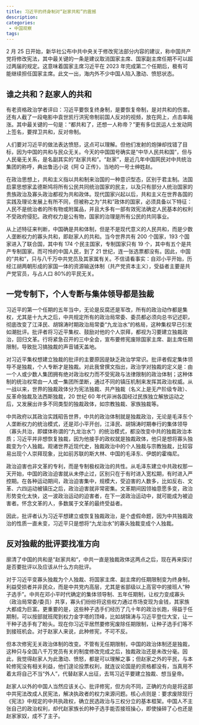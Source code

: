 ```yaml
---
title: 习近平的终身制对“赵家共和”的震撼
description: 
categories:
 - 中国观察
tags:
---
```


2 月 25 日开始，新华社公布中共中央关于修改宪法部分内容的建议，称中国共产党将修改宪法，其中最关键的一条是建议取消国家主席、国家副主席任期不可以超过两届的规定。这意味着国家主席习近平在 2023 年完成第二个任期后，极有可能继续担任国家主席。此文一出，海内外不少中国人陷入激动、愤怒状态。

<!-- more -->

## 谁之共和？赵家人的共和

有老资格政治学者评曰：习近平要恢复终身制，是要恢复帝制，是对共和的伤害。还有人截了一段电影中袁世凯行洪宪帝制前国人反对的视频，放在网上，点击率飚涨。其中最关键的一句是：“都共和了，还想一人称帝？”更有多位民运人士发动网上签名，要捍卫共和，反对帝制。

人们要对习近平的做法表达愤怒，这点可以理解。但他们发射的炮弹却找错了目标，因为中国的共和与民众无关。今天的中国国号确实是“中华人民共和国”，但与人民毫无关系，是名副其实的“赵家共和”。“赵家”，是近几年中国网民对中共统治集团的称呼，典出鲁迅小说《阿 Q 正传》，当地的一号士绅姓赵。

在政治思想上，共和主义指以共和制来治国的一种意识型态，区别于君主制。法国启蒙思想家孟德斯鸠将所有公民共同统治国家的民主，以及只有部分人统治国家的贵族政治及寡头政治都视为共和政体。现代国家兴起以后，共和主义在世界各国的实践及理论发展上有所不同，但被称之为“共和”政体的国家，必须具备以下特征：人民不是统治者的所有物或附属品，并且大多有一部有效宪法确定人民基本的权利不受政府侵犯。政府权力是公有物，国家的治理是所有公民的共同事业。

从上述特征来判断，中国确是共和体制，但是不是现代意义的人民共和，而是少数人垄断权力的寡头共和，即赵家人的共和。当今世界共有 200 个国家，193 个国家进入了联合国，其中有 174 个民主国家，专制国家只有 19 个，其中有五个是共产专制国家。而可怜的中国人民，到了 21 世纪，连一张选票都没有。因此，中国的“共和”，只与八千万中共党员及其家属有关。不信请看事实：自邓小平开始，历经江胡两朝形成的家国一体的资源输送体制（共产党资本主义），受益者主要是共产党官员，与占人口 80%的平民无关。

## 一党专制下，个人专断与集体领导都是独裁

习近平的第一个任期的五年当中，无论是反腐还是军改，所有的政治动作都是集权，尤其是十九大之后，中共规定所有的政治局常委、委员都必须向总书记述职，彻底改变了江泽民、胡锦涛时期政治局常委“九龙治水”的格局，这种集权早已引发如潮批评。批评者将习近平集权、鼓励对他的个人崇拜，都视为习要建立独裁政治，回归文革。行将紧急召开的三中全会，宣布要修宪废除国家主席、副主席任期限制，导致批习搞独裁的声音铺天盖地。

对习近平集权想建立独裁的批评的主要原因是缺乏政治学常识。批评者假定集体领导不是独裁，个人专断才是独裁。对此我曾撰文指出，政治学对独裁的定义是：由一个人或少数人集团拥有绝对政治权力而不受宪政与法律限制的政治体制；这种体制的统治权常由一人或一集团所垄断，通过不同的镇压机制来发挥其政治权威。从一战以来，世界的独裁政体分为宪法独裁、共产独裁（名义上是无产阶级专政）、反革命独裁及法西斯独裁，20 世纪 60 年代非洲各国经过民族独立解放运动之后，又发展出许多不同类型的独裁政体，如宗教独裁、家族独裁等。

中共政府以其政治实践昭告世界，中共的政治体制就是独裁政治，无论是毛泽东个人垄断权力的统治模式，还是邓小平开创，江泽民、胡锦涛时期奉行的集体领导（寡头共治，即媒体称谓的“九龙治水”）的统治模式，都没改变中共的独裁政治本质；习近平并非想恢复独裁，因为他接手的政权就是独裁政体，他只是想将寡头独裁变为个人独裁。观诸世界近现代史，独裁政治中的个人独裁与宗教独裁，比较容易出现个人崇拜现象，比如前苏联的斯大林、中国的毛泽东、伊朗的霍梅尼。

政治迫害也非文革的专利，而是专制极权政治的共性。从毛泽东建立中共政权那一天开始，中国的政治迫害就从未停止过，区别只在于有时进入宽松期，有时进入严控期。在各种运动期间，政治迫害集中，规模大，受迫害的人数多，比如反右、文革、六四运动被镇压之后，政治迫害就非常密集。文革期间因领袖意愿多变，政治形势变化太快，这一波政治运动的迫害者，在下一波政治运动中，就可能成为被迫害者。怀念文革的人，多数属于文革的最终受益者。

因此，批评者认为习近平想建立或恢复独裁政治，是个虚假命题，因为中共独裁政治的性质一直未变，习近平只是想将“九龙治水”的寡头独裁变成个人独裁。

## 反对独裁的批评要找准方向

廓清了中国的共和是“赵家共和“，中共一直是独裁政体这两点之后，现在再来探讨是否要批评以及应该从什么方向批评。

对于习近平变寡头独裁为个人独裁、将国家主席、副主席的任期限制变为终身制，利益受损者并非民众，而是中共党内高层，尤其是省部级以上高官中的接班人“种子选手”。中共在邓小平时代确定的集体领导制、五年任期制，让权力变成寡头（政治局常委/委员）共享，寡头们纷纷将这些权力通过市场变现为金钱，其家族大都成为巨富。更重要的是，这些种子选手们经历了几十年的政治长跑，得益于任期制，可以按部就班爬到权力金字塔的顶峰，比如胡锦涛与习近平登位大宝，让一干种子选手有了盼头。现在你习近平居然要修宪废除任期限制，让种子选手们等不到接班机会。对于赵家人来说，此种修宪，不可不反。

但本次修宪无关政治体制的改变。不管有无任期限制，中国的政治体制还是独裁，这种只与全国八千万党员有关的制度修改完成之后，独裁政治还是未改分毫。因此，我觉得赵家人为此激动、愤怒，都是可以理解之事；但赵家之外的平民，与本轮修宪没有相关利益，他们遑论投票权利，就连议论国是的资格都没有，当真用不着太将自己不当“外人”，代替赵家人出征，去骂习近平要建立独裁、想当皇帝。

赵家人以外的中国人当然应该关心、批评修宪，但方向不同，正确的方向是将这部中共宪法改成人民宪法，解决执政者的权力来源问题。核心点则是：要求废除现行《宪法》中规定的中共执政权，确立民选政治与三权分立的基本框架。中国人不主张自己的政治权利，却代赵家族长的种子选手能否接班操心，即使操碎了心也还是赵家家奴，成不了主子。
